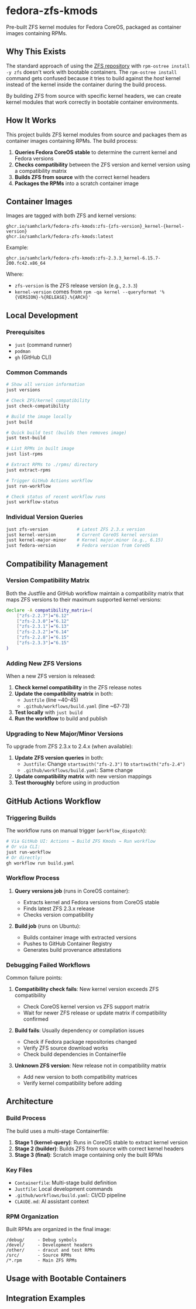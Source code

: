 # fedora-zfs-kmods

Pre-built ZFS kernel modules for Fedora CoreOS, packaged as container images containing RPMs.

## Why This Exists

The standard approach of using the [ZFS repository](https://openzfs.github.io/openzfs-docs/Getting%20Started/Fedora/index.html) with `rpm-ostree install -y zfs` doesn't work with bootable containers. The `rpm-ostree install` command gets confused because it tries to build against the *host* kernel instead of the kernel inside the container during the build process.

By building ZFS from source with specific kernel headers, we can create kernel modules that work correctly in bootable container environments.

## How It Works

This project builds ZFS kernel modules from source and packages them as container images containing RPMs. The build process:

1. **Queries Fedora CoreOS stable** to determine the current kernel and Fedora versions
2. **Checks compatibility** between the ZFS version and kernel version using a compatibility matrix
3. **Builds ZFS from source** with the correct kernel headers
4. **Packages the RPMs** into a scratch container image

## Container Images

Images are tagged with both ZFS and kernel versions:

```
ghcr.io/samhclark/fedora-zfs-kmods:zfs-{zfs-version}_kernel-{kernel-version}
ghcr.io/samhclark/fedora-zfs-kmods:latest
```

Example:
```
ghcr.io/samhclark/fedora-zfs-kmods:zfs-2.3.3_kernel-6.15.7-200.fc42.x86_64
```

Where:
- `zfs-version` is the ZFS release version (e.g., `2.3.3`)
- `kernel-version` comes from `rpm -qa kernel --queryformat '%{VERSION}-%{RELEASE}.%{ARCH}'`

## Local Development

### Prerequisites

- `just` (command runner)
- `podman` 
- `gh` (GitHub CLI)

### Common Commands

```bash
# Show all version information
just versions

# Check ZFS/kernel compatibility
just check-compatibility

# Build the image locally
just build

# Quick build test (builds then removes image)
just test-build

# List RPMs in built image
just list-rpms

# Extract RPMs to ./rpms/ directory
just extract-rpms

# Trigger GitHub Actions workflow
just run-workflow

# Check status of recent workflow runs
just workflow-status
```

### Individual Version Queries

```bash
just zfs-version           # Latest ZFS 2.3.x version
just kernel-version        # Current CoreOS kernel version
just kernel-major-minor    # Kernel major.minor (e.g., 6.15)
just fedora-version        # Fedora version from CoreOS
```

## Compatibility Management

### Version Compatibility Matrix

Both the Justfile and GitHub workflow maintain a compatibility matrix that maps ZFS versions to their maximum supported kernel versions:

```bash
declare -A compatibility_matrix=(
    ["zfs-2.2.7"]="6.12"
    ["zfs-2.3.0"]="6.12"
    ["zfs-2.3.1"]="6.13"
    ["zfs-2.3.2"]="6.14"
    ["zfs-2.2.8"]="6.15"
    ["zfs-2.3.3"]="6.15"
)
```

### Adding New ZFS Versions

When a new ZFS version is released:

1. **Check kernel compatibility** in the ZFS release notes
2. **Update the compatibility matrix** in both:
   - `Justfile` (line ~40-45)
   - `.github/workflows/build.yaml` (line ~67-73)
3. **Test locally** with `just build`
4. **Run the workflow** to build and publish

### Upgrading to New Major/Minor Versions

To upgrade from ZFS 2.3.x to 2.4.x (when available):

1. **Update ZFS version queries** in both:
   - `Justfile`: Change `startswith("zfs-2.3")` to `startswith("zfs-2.4")`
   - `.github/workflows/build.yaml`: Same change
2. **Update compatibility matrix** with new version mappings
3. **Test thoroughly** before using in production

## GitHub Actions Workflow

### Triggering Builds

The workflow runs on manual trigger (`workflow_dispatch`):

```bash
# Via GitHub UI: Actions → Build ZFS Kmods → Run workflow
# Or via CLI:
just run-workflow
# Or directly:
gh workflow run build.yaml
```

### Workflow Process

1. **Query versions job** (runs in CoreOS container):
   - Extracts kernel and Fedora versions from CoreOS stable
   - Finds latest ZFS 2.3.x release
   - Checks version compatibility
   
2. **Build job** (runs on Ubuntu):
   - Builds container image with extracted versions
   - Pushes to GitHub Container Registry
   - Generates build provenance attestations

### Debugging Failed Workflows

Common failure points:

1. **Compatibility check fails**: New kernel version exceeds ZFS compatibility
   - Check CoreOS kernel version vs ZFS support matrix
   - Wait for newer ZFS release or update matrix if compatibility confirmed
   
2. **Build fails**: Usually dependency or compilation issues
   - Check if Fedora package repositories changed
   - Verify ZFS source download works
   - Check build dependencies in Containerfile
   
3. **Unknown ZFS version**: New release not in compatibility matrix
   - Add new version to both compatibility matrices
   - Verify kernel compatibility before adding

## Architecture

### Build Process

The build uses a multi-stage Containerfile:

1. **Stage 1 (kernel-query)**: Runs in CoreOS stable to extract kernel version
2. **Stage 2 (builder)**: Builds ZFS from source with correct kernel headers  
3. **Stage 3 (final)**: Scratch image containing only the built RPMs

### Key Files

- `Containerfile`: Multi-stage build definition
- `Justfile`: Local development commands
- `.github/workflows/build.yaml`: CI/CD pipeline
- `CLAUDE.md`: AI assistant context

### RPM Organization

Built RPMs are organized in the final image:
```
/debug/     - Debug symbols
/devel/     - Development headers  
/other/     - dracut and test RPMs
/src/       - Source RPMs
/*.rpm      - Main ZFS RPMs
```

## Usage with Bootable Containers

<!-- This section intentionally left blank -->
<!-- Usage patterns for bootc environments to be documented -->

## Integration Examples

<!-- This section intentionally left blank -->
<!-- Examples of using these RPMs in bootc images to be documented -->